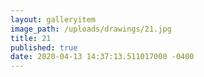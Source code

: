 ```yaml
---
layout: galleryitem
image_path: /uploads/drawings/21.jpg
title: 21 
published: true
date: 2020-04-13 14:37:13.511017000 -0400
---
```


